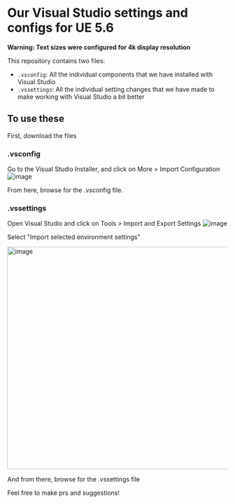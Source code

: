 # Our Visual Studio settings and configs for UE 5.6

**Warning: Text sizes were configured for 4k display resolution**

This repository contains two files:
- `.vsconfig`: All the individual components that we have installed with Visual Studio
- `.vssettings`: All the individual setting changes that we have made to make working with Visual Studio a bit better

## To use these
First, download the files

### .vsconfig
Go to the Visual Studio Installer, and click on More > Import Configuration
![image](https://github.com/user-attachments/assets/d5a0b05a-9a37-46fa-ba63-6f708e3bc7af)


From here, browse for the .vsconfig file.

### .vssettings
Open Visual Studio and click on Tools > Import and Export Settings
![image](https://github.com/user-attachments/assets/53da773d-cb87-4ccf-b11a-ea80d90a8d9a)

Select "Import selected environment settings"

<img width="508" alt="image" src="https://github.com/user-attachments/assets/c77e9dfe-b4c4-49bd-b08d-1a59501fdccb" />

And from there, browse for the .vssettings file

Feel free to make prs and suggestions!

